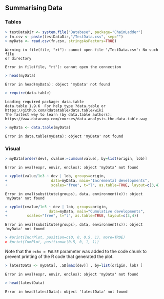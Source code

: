 
## Summarising Data
### Tables


```r
> testDataDir <- system.file("Database", package="ChainLadder")
> fn.csv <- paste(testDataDir,"/TestData.csv", sep="")
> myData <- read.csv(fn.csv, stringsAsFactors=TRUE)
```

```
Warning in file(file, "rt"): cannot open file '/TestData.csv': No such file
or directory
```

```
Error in file(file, "rt"): cannot open the connection
```

```r
> head(myData)
```

```
Error in head(myData): object 'myData' not found
```

```r
> require(data.table)
```

```
Loading required package: data.table
data.table 1.9.6  For help type ?data.table or https://github.com/Rdatatable/data.table/wiki
The fastest way to learn (by data.table authors): https://www.datacamp.com/courses/data-analysis-the-data-table-way
```

```r
> myData <- data.table(myData)
```

```
Error in data.table(myData): object 'myData' not found
```

### Visual


```r
> myData[order(dev), cvalue:=cumsum(value), by=list(origin, lob)]
```

```
Error in eval(expr, envir, enclos): object 'myData' not found
```

```r
> xyplot(value/1e3 ~ dev | lob, groups=origin, 
+                    data=myData, main="Incremental developments",
+                    scales="free", t="l", as.table=TRUE, layout=c(3,4))
```

```
Error in eval(substitute(groups), data, environment(x)): object 'myData' not found
```

```r
> xyplot(cvalue/1e3 ~ dev | lob, groups=origin, 
+                   data=myData, main="Cumulative developments",
+         scales="free", t="l", as.table=TRUE, layout=c(3,4))
```

```
Error in eval(substitute(groups), data, environment(x)): object 'myData' not found
```

```r
> #print(IncrPlot, position=c(0, 0, 0.5, 1), more=TRUE)
> #print(CumPlot, position=c(0.5, 0, 1, 1))
```

Note that the `echo = FALSE` parameter was added to the code chunk to prevent printing of the R code that generated the plot.

```r
> latestData <- myData[, .SD[max(dev)] , by=list(origin, lob) ]
```

```
Error in eval(expr, envir, enclos): object 'myData' not found
```

```r
> head(latestData)
```

```
Error in head(latestData): object 'latestData' not found
```
